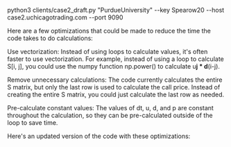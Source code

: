 python3 clients/case2_draft.py "PurdueUniversity" --key Spearow20 --host case2.uchicagotrading.com --port 9090


Here are a few optimizations that could be made to reduce the time the code takes to do calculations:

Use vectorization: Instead of using loops to calculate values, it's often faster to use vectorization. For example, instead of using a loop to calculate S[i, j], you could use the numpy function np.power() to calculate u**j * d**(i-j).

Remove unnecessary calculations: The code currently calculates the entire S matrix, but only the last row is used to calculate the call price. Instead of creating the entire S matrix, you could just calculate the last row as needed.

Pre-calculate constant values: The values of dt, u, d, and p are constant throughout the calculation, so they can be pre-calculated outside of the loop to save time.

Here's an updated version of the code with these optimizations:
